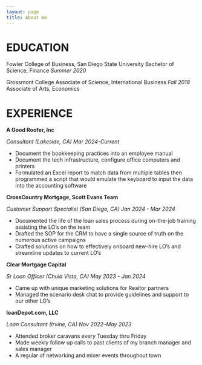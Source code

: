 ```yaml
---
layout: page
title: About me
---
```


# EDUCATION
Fowler College of Business, San Diego State University
Bachelor of Science, Finance *Summer 2020*

Grossmont College
Associate of Science, International Business *Fall 2018*
Associate of Arts, Economics

# EXPERIENCE
__A Good Roofer, Inc__

*Consultant (Lakeside, CA) Mar 2024-Current*
- Document the bookkeeping practices into an employee manual
- Document the tech infrastructure, configure office computers and printers
- Formulated an Excel report to match data from multiple tables then programmed a script that would emulate the keyboard to input the data into the accounting software


__CrossCountry Mortgage, Scott Evans Team__

*Customer Support Specialist (San Diego, CA) Jan 2024 - Mar 2024*
- Documented the life of the loan sales process during on-the-job training assisting the LO’s on the team
- Drafted the SOP for the CRM to have a single source of truth on the numerous active campaigns
- Crafted solutions on how to effectively onboard new-hire LO’s and streamline updates to current LO’s


__Clear Mortgage Capital__

*Sr Loan Officer (Chula Vista, CA) May 2023 – Jan 2024*
- Came up with unique marketing solutions for Realtor partners
- Managed the scenario desk chat to provide guidelines and support to our other LO’s


__loanDepot.com, LLC__

*Loan Consultant (Irvine, CA) Nov 2022–May 2023*
- Attended broker caravans every Tuesday thru Friday
- Made weekly follow up calls to past clients of my branch manager and sales manager 
- A regular of networking and mixer events throughout town
